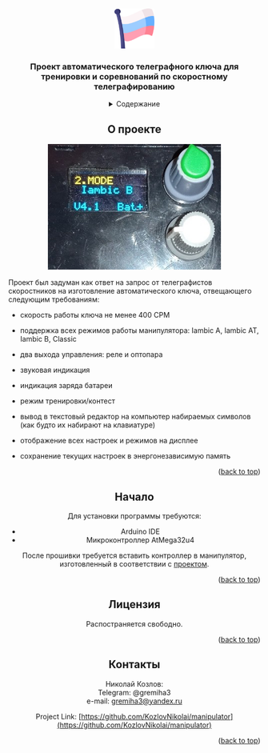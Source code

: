 <a name="readme-top"></a>
<!-- PROJECT LOGO -->
<br />
<div align="center">
  <a href="https://github.com/github_username/repo_name">
    <img src="images/logo.png" alt="Logo" width="80" height="80">
  </a>

<h3 align="center">Проект автоматического телеграфного ключа для тренировки и соревнований по скоростному телеграфированию</h3>


<!-- TABLE OF CONTENTS -->
<details>
  <summary>Содержание</summary>
  <ol>
    <li><a href="#о-проекте">О проекте</a></li>
    <li><a href="#начало">Начало</a></li>
    <li><a href="#лицензия">Лицензия</a></li>
    <li><a href="#контакты">Контакты</a></li>
  </ol>
</details>



<!-- ABOUT THE PROJECT -->
## О проекте

![Product Name Screen Shot][front-img]

<p align="left">
Проект был задуман как ответ на запрос от телеграфистов скоростников на изготовление автоматического ключа, отвещающего следующим требованиям:</p>

* <p align="left">скорость работы ключа не менее 400 СРМ</p>
* <p align="left">поддержка всех режимов работы манипулятора: Iambic A, Iambic AT, Iambic B, Classic</p>
* <p align="left">два выхода управления: реле и оптопара</p>
* <p align="left">звуковая индикация</p>
* <p align="left">индикация заряда батареи</p>
* <p align="left">режим тренировки/контест</p>
* <p align="left">вывод в текстовый редактор на компьютер набираемых символов (как будто их набирают на клавиатуре)</p>
* <p align="left">отображение всех настроек и режимов на дисплее</p>
* <p align="left">сохранение текущих настроек в энергонезависимую память</p>



<p align="right">(<a href="#readme-top">back to top</a>)</p>



<!-- GETTING STARTED -->
## Начало

Для установки программы требуются:

* Arduino IDE
* Микроконтроллер AtMega32u4

После прошивки требуется вставить контроллер в манипулятор, изготовленный в соответствии с <a href="https://github.com/KozlovNikolai/manipulator/tree/master/manipulyator">проектом</a>.

<p align="right">(<a href="#readme-top">back to top</a>)</p>


<!-- LICENSE -->
## Лицензия

Распостраняется свободно.

<p align="right">(<a href="#readme-top">back to top</a>)</p>



<!-- CONTACT -->
## Контакты

Николай Козлов:\
Telegram: @gremiha3\
e-mail: gremiha3@yandex.ru

Project Link: [https://github.com/KozlovNikolai/manipulator](https://github.com/KozlovNikolai/manipulator)

<p align="right">(<a href="#readme-top">back to top</a>)</p>



<!-- MARKDOWN LINKS & IMAGES -->
<!-- https://www.markdownguide.org/basic-syntax/#reference-style-links -->
[arduino-img]: https://cdn.arduino.cc/header-footer/prod/assets/headerLogo-arduino.svg
[arduino-link]: https://www.arduino.cc/
[front-img]: фото/front.jpg
